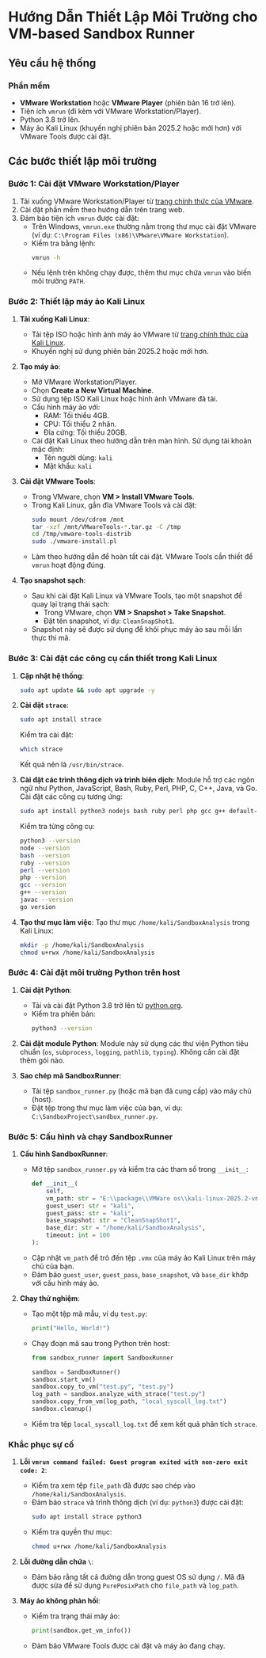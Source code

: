# Hướng Dẫn Thiết Lập Môi Trường cho VM-based Sandbox Runner

## Yêu cầu hệ thống

### Phần mềm
- **VMware Workstation** hoặc **VMware Player** (phiên bản 16 trở lên).
- Tiện ích `vmrun` (đi kèm với VMware Workstation/Player).
- Python 3.8 trở lên.
- Máy ảo Kali Linux (khuyến nghị phiên bản 2025.2 hoặc mới hơn) với VMware Tools được cài đặt.

## Các bước thiết lập môi trường

### Bước 1: Cài đặt VMware Workstation/Player
1. Tải xuống VMware Workstation/Player từ [trang chính thức của VMware](https://www.vmware.com/products/workstation-pro.html).
2. Cài đặt phần mềm theo hướng dẫn trên trang web.
3. Đảm bảo tiện ích `vmrun` được cài đặt:
   - Trên Windows, `vmrun.exe` thường nằm trong thư mục cài đặt VMware (ví dụ: `C:\Program Files (x86)\VMware\VMware Workstation`).
   - Kiểm tra bằng lệnh:
     ```bash
     vmrun -h
     ```
   - Nếu lệnh trên không chạy được, thêm thư mục chứa `vmrun` vào biến môi trường `PATH`.

### Bước 2: Thiết lập máy ảo Kali Linux
1. **Tải xuống Kali Linux**:
   - Tải tệp ISO hoặc hình ảnh máy ảo VMware từ [trang chính thức của Kali Linux](https://www.kali.org/get-kali/#_vmware).
   - Khuyến nghị sử dụng phiên bản 2025.2 hoặc mới hơn.

2. **Tạo máy ảo**:
   - Mở VMware Workstation/Player.
   - Chọn **Create a New Virtual Machine**.
   - Sử dụng tệp ISO Kali Linux hoặc hình ảnh VMware đã tải.
   - Cấu hình máy ảo với:
     - RAM: Tối thiểu 4GB.
     - CPU: Tối thiểu 2 nhân.
     - Đĩa cứng: Tối thiểu 20GB.
   - Cài đặt Kali Linux theo hướng dẫn trên màn hình. Sử dụng tài khoản mặc định:
     - Tên người dùng: `kali`
     - Mật khẩu: `kali`

3. **Cài đặt VMware Tools**:
   - Trong VMware, chọn **VM > Install VMware Tools**.
   - Trong Kali Linux, gắn đĩa VMware Tools và cài đặt:
     ```bash
     sudo mount /dev/cdrom /mnt
     tar -xzf /mnt/VMwareTools-*.tar.gz -C /tmp
     cd /tmp/vmware-tools-distrib
     sudo ./vmware-install.pl
     ```
   - Làm theo hướng dẫn để hoàn tất cài đặt. VMware Tools cần thiết để `vmrun` hoạt động đúng.

4. **Tạo snapshot sạch**:
   - Sau khi cài đặt Kali Linux và VMware Tools, tạo một snapshot để quay lại trạng thái sạch:
     - Trong VMware, chọn **VM > Snapshot > Take Snapshot**.
     - Đặt tên snapshot, ví dụ: `CleanSnapShot1`.
   - Snapshot này sẽ được sử dụng để khôi phục máy ảo sau mỗi lần thực thi mã.

### Bước 3: Cài đặt các công cụ cần thiết trong Kali Linux
1. **Cập nhật hệ thống**:
   ```bash
   sudo apt update && sudo apt upgrade -y
   ```

2. **Cài đặt `strace`**:
   ```bash
   sudo apt install strace
   ```
   Kiểm tra cài đặt:
   ```bash
   which strace
   ```
   Kết quả nên là `/usr/bin/strace`.

3. **Cài đặt các trình thông dịch và trình biên dịch**:
   Module hỗ trợ các ngôn ngữ như Python, JavaScript, Bash, Ruby, Perl, PHP, C, C++, Java, và Go. Cài đặt các công cụ tương ứng:
   ```bash
   sudo apt install python3 nodejs bash ruby perl php gcc g++ default-jdk golang -y
   ```
   Kiểm tra từng công cụ:
   ```bash
   python3 --version
   node --version
   bash --version
   ruby --version
   perl --version
   php --version
   gcc --version
   g++ --version
   javac --version
   go version
   ```

4. **Tạo thư mục làm việc**:
   Tạo thư mục `/home/kali/SandboxAnalysis` trong Kali Linux:
   ```bash
   mkdir -p /home/kali/SandboxAnalysis
   chmod u+rwx /home/kali/SandboxAnalysis
   ```

### Bước 4: Cài đặt môi trường Python trên host
1. **Cài đặt Python**:
   - Tải và cài đặt Python 3.8 trở lên từ [python.org](https://www.python.org/downloads/).
   - Kiểm tra phiên bản:
     ```bash
     python3 --version
     ```

2. **Cài đặt module Python**:
   Module này sử dụng các thư viện Python tiêu chuẩn (`os`, `subprocess`, `logging`, `pathlib`, `typing`). Không cần cài đặt thêm gói nào.

3. **Sao chép mã SandboxRunner**:
   - Tải tệp `sandbox_runner.py` (hoặc mã bạn đã cung cấp) vào máy chủ (host).
   - Đặt tệp trong thư mục làm việc của bạn, ví dụ: `C:\SandboxProject\sandbox_runner.py`.

### Bước 5: Cấu hình và chạy SandboxRunner
1. **Cấu hình SandboxRunner**:
   - Mở tệp `sandbox_runner.py` và kiểm tra các tham số trong `__init__`:
     ```python
     def __init__(
         self,
         vm_path: str = "E:\\package\\VMWare os\\kali-linux-2025.2-vmware-amd64.vmwarevm\\kali-linux-2025.2-vmware-amd64.vmx",
         guest_user: str = "kali",
         guest_pass: str = "kali",
         base_snapshot: str = "CleanSnapShot1",
         base_dir: str = "/home/kali/SandboxAnalysis",
         timeout: int = 100
     ):
     ```
   - Cập nhật `vm_path` để trỏ đến tệp `.vmx` của máy ảo Kali Linux trên máy chủ của bạn.
   - Đảm bảo `guest_user`, `guest_pass`, `base_snapshot`, và `base_dir` khớp với cấu hình máy ảo.

2. **Chạy thử nghiệm**:
   - Tạo một tệp mã mẫu, ví dụ `test.py`:
     ```python
     print("Hello, World!")
     ```
   - Chạy đoạn mã sau trong Python trên host:
     ```python
     from sandbox_runner import SandboxRunner

     sandbox = SandboxRunner()
     sandbox.start_vm()
     sandbox.copy_to_vm("test.py", "test.py")
     log_path = sandbox.analyze_with_strace("test.py")
     sandbox.copy_from_vm(log_path, "local_syscall_log.txt")
     sandbox.cleanup()
     ```
   - Kiểm tra tệp `local_syscall_log.txt` để xem kết quả phân tích `strace`.

### Khắc phục sự cố
1. **Lỗi `vmrun command failed: Guest program exited with non-zero exit code: 2`**:
   - Kiểm tra xem tệp `file_path` đã được sao chép vào `/home/kali/SandboxAnalysis`.
   - Đảm bảo `strace` và trình thông dịch (ví dụ: `python3`) được cài đặt:
     ```bash
     sudo apt install strace python3
     ```
   - Kiểm tra quyền thư mục:
     ```bash
     chmod u+rwx /home/kali/SandboxAnalysis
     ```

2. **Lỗi đường dẫn chứa `\`**:
   - Đảm bảo rằng tất cả đường dẫn trong guest OS sử dụng `/`. Mã đã được sửa để sử dụng `PurePosixPath` cho `file_path` và `log_path`.

3. **Máy ảo không phản hồi**:
   - Kiểm tra trạng thái máy ảo:
     ```python
     print(sandbox.get_vm_info())
     ```
   - Đảm bảo VMware Tools được cài đặt và máy ảo đang chạy.
